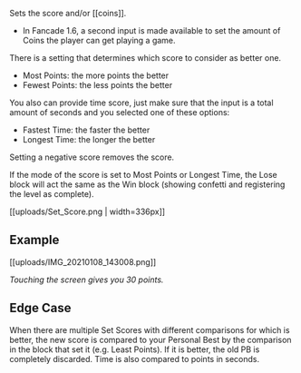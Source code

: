Sets the score and/or [[coins]].

* In Fancade 1.6, a second input is made available to set the amount of Coins the player can get playing a game.

There is a setting that determines which score to consider as better one.

* Most Points: the more points the better
* Fewest Points: the less points the better

You also can provide time score, just make sure that the input is a total amount of seconds and you selected one of these options:

* Fastest Time: the faster the better
* Longest Time: the longer the better

Setting a negative score removes the score.

If the mode of the score is set to Most Points or Longest Time, the Lose block will act the same as the Win block (showing confetti and registering the level as complete).

[[uploads/Set_Score.png | width=336px]]
## Example 

[[uploads/IMG_20210108_143008.png]]

_Touching the screen gives you 30 points._

## Edge Case

When there are multiple Set Scores with different comparisons for which is better, the new score is compared to your Personal Best by the comparison in the block that set it (e.g. Least Points). 
If it is better, the old PB is completely discarded. 
Time is also compared to points in seconds. 